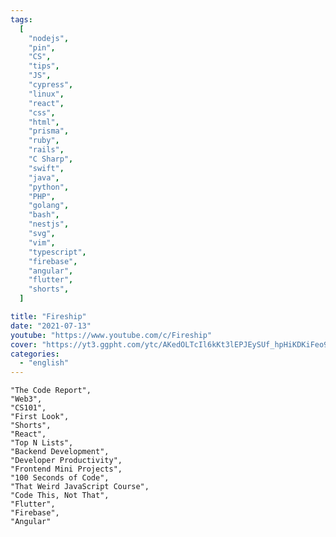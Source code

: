 ```yaml
---
tags:
  [
    "nodejs",
    "pin",
    "CS",
    "tips",
    "JS",
    "cypress",
    "linux",
    "react",
    "css",
    "html",
    "prisma",
    "ruby",
    "rails",
    "C Sharp",
    "swift",
    "java",
    "python",
    "PHP",
    "golang",
    "bash",
    "nestjs",
    "svg",
    "vim",
    "typescript",
    "firebase",
    "angular",
    "flutter",
    "shorts",
  ]

title: "Fireship"
date: "2021-07-13"
youtube: "https://www.youtube.com/c/Fireship"
cover: "https://yt3.ggpht.com/ytc/AKedOLTcIl6kKt3lEPJEySUf_hpHiKDKiFeo9eWPReLysQ=s48-c-k-c0x00ffffff-no-rj"
categories:
  - "english"
---
```




    "The Code Report",
    "Web3",
    "CS101",
    "First Look",
    "Shorts",
    "React",
    "Top N Lists",
    "Backend Development",
    "Developer Productivity",
    "Frontend Mini Projects",
    "100 Seconds of Code",
    "That Weird JavaScript Course",
    "Code This, Not That",
    "Flutter",
    "Firebase",
    "Angular"